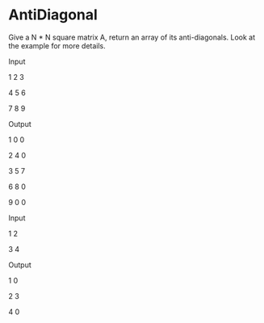 # AntiDiagonal
Give a N * N square matrix A, return an array of its anti-diagonals. Look at the example for more details.


Input

1 2 3

4 5 6

7 8 9

Output

1 0 0

2 4 0

3 5 7

6 8 0

9 0 0

Input

1 2

3 4

Output

1 0

2 3

4 0
